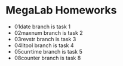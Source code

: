 # MegaLab Homeworks

* 01date     branch is task 1
* 02maxnum   branch is task 2
* 03revstr   branch is task 3
* 04litool   branch is task 4
* 05currtime branch is task 5
* 08counter  branch is task 8
